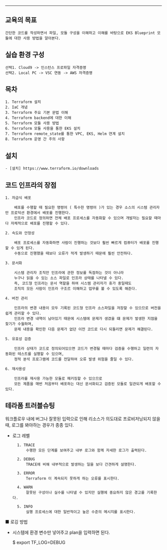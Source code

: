 
---

## 교육의 목표

    간단한 코드를 작성하면서 파일, 모듈 구성을 이해하고 이해를 바탕으로 EKS Blueprint 모듈에 대한 사용 방법을 알아본다.
    

## 실습 환경 구성

    선택1. Cloud9 -> 인스턴스 프로파일 자격증명
    선택2. Local PC -> VSC 연동 -> AWS 자격증명 
    
    
## 목차

    1. Terraform 설치
    2. IaC 개념
    3. Terraform 주요 기본 문법 이해
    4. Terraform backend에 대한 이해
    5. Terraform 모듈 사용 방법
    6. Terraform 모듈 사용을 통한 EKS 설치
    7. Terraform remote_state를 통한 VPC, EKS, Helm 연계 설치
    8. Terraform 운영 간 주의 사항



## 설치

    - [설치] https://www.terraform.io/downloads
    

## 코드 인프라의 장점


    1. 자급식 배포 

        배포를 수행할 때 필요한 명령어 ( 특수한 명령어 )가 있는 경우 소스의 시스템 관리자만 프로덕션 환경에서 배포를 진행한다.
        인프라 코드로 정의하면 전체 배포 프로세스를 자동화할 수 있으며 개발자는 필요할 때마다 자체적으로 배포를 진행할 수 있다.

    2. 속도와 안정성

        배포 프로세스를 자동화하면 사람이 진행하는 것보다 훨씬 빠르게 컴퓨터가 배포를 진행할 수 있게 된다.
        수동으로 진행했을 때보다 오류가 적게 발생하기 때문에 훨씬 안전하다.

    3. 문서화

        시스템 관리자 조직만 인프라에 관한 정보를 독점하는 것이 아니라 
        누구나 읽을 수 있는 소스 파일로 인프라 상태를 나타낼 수 있다.
        즉, 코드형 인프라는 문서 역할을 하여 시스템 관리자가 휴가 중일때도 
        조직의 모든 사람이 인프라 구조르 이해하고 업무를 볼 수 있도록 해준다.

    4. 버전 관리
        
        인프라의 변경 내용이 모두 기록된 코드형 인프라 소스파일을 저장할 수 있으므로 버전을 쉽게 관리할 수 있다.
        인프라 변경 내역이 남아있기 때문에 시스템에 문제가 생겼을 떄 문제가 발생한 지점을 찾기가 수월하며, 
        문제 내용을 확인한 다음 문제가 없던 이전 코드로 다시 되돌리면 문제가 해결된다.

    5. 유효성 검증

        인프라 상태가 코드로 정의되어있으면 코드가 변경될 때마다 검증을 수행하고 일련의 자동화된 테스트를 실행할 수 있으며, 
        정적 분석 프로그램에 코드를 전달하여 오류 발생 위험을 줄일 수 있다.

    6. 재사용성

        인프라를 재사용 가능한 모듈로 패키징할 수 있으므로 
        모든 제품을 매번 처음부터 배포하는 대신 문서화되고 검증된 모듈로 일관되게 배포할 수 있다.
        


## 테라폼 트러블슈팅

워크플로우 내에 버그나 잘못된 입력으로 인해 리소스가 의도대로 프로비저닝되지 않을 때, 로그를 봐야하는 경우가 종종 있다.

- 로그 레벨

        1. TRACE 
            수행한 모든 단계를 보여주고 내부 로그와 함께 자세한 로그가 출력된다.

        2. DEBUG
            TRACE에 비해 내부적으로 발생하는 일을 보다 간견하게 설명한다.

        3. ERROR
            Terraform 이 계속되지 못하게 하는 오류를 표시한다.
    
        4. WARN 
            잘못된 구성이나 실수를 나타낼 수 있지만 실행에 중요하지 않은 경고를 기록한다.

        5. INFO 
            실행 프로세스에 대한 일반적이고 높은 수준의 메시지를 표시한다.

■ 로깅 방법

- 시스템에 환경 변수만 넣어주고 plan을 입력하면 된다.
        

    $ export TF_LOG=DEBUG
    